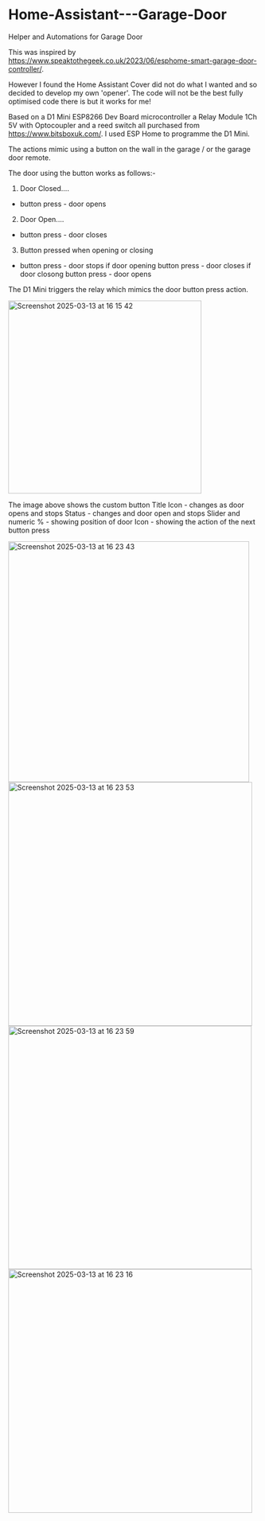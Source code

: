 # Home-Assistant---Garage-Door
Helper and Automations for Garage Door


This was inspired by https://www.speaktothegeek.co.uk/2023/06/esphome-smart-garage-door-controller/.

However I found the Home Assistant Cover did not do what I wanted and so decided to develop my own 'opener'.  The code will not be the best fully optimised code there is but it works for me!

Based on a D1 Mini ESP8266 Dev Board microcontroller a Relay Module 1Ch 5V with Optocoupler and a reed switch all purchased from https://www.bitsboxuk.com/.
I used ESP Home to programme the D1 Mini.

The actions mimic using a button on the wall in the garage / or the garage door remote.

The door using the button works as follows:-
1.  Door Closed....
  - button press - door opens

2.  Door Open....
  - button press - door closes

3.  Button pressed when opening or closing
  - button press - door stops
    if door opening
    button press - door closes
    if door closong
    button press - door opens

The D1 Mini triggers the relay which mimics the door button press action.

<img width="388" alt="Screenshot 2025-03-13 at 16 15 42" src="https://github.com/user-attachments/assets/70055880-aa54-4ded-b49c-df66222b7dd6" />

The image above shows the custom button
Title
Icon - changes as door opens and stops
Status - changes and door open and stops
Slider and numeric % - showing position of door
Icon - showing the action of the next button press

<img width="484" alt="Screenshot 2025-03-13 at 16 23 43" src="https://github.com/user-attachments/assets/4646d217-9ee7-47e6-98be-6fb1cb5ddc06" />
<img width="490" alt="Screenshot 2025-03-13 at 16 23 53" src="https://github.com/user-attachments/assets/5d4a80a5-810d-441e-abb3-869d2ae2c39a" />
<img width="489" alt="Screenshot 2025-03-13 at 16 23 59" src="https://github.com/user-attachments/assets/112a52e9-25bf-42b3-aab3-888677214f01" />
<img width="490" alt="Screenshot 2025-03-13 at 16 23 16" src="https://github.com/user-attachments/assets/41c99d57-fe18-41cf-a366-3da17b711750" />

